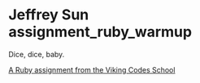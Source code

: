 Jeffrey Sun
assignment_ruby_warmup
======================

Dice, dice, baby.

[A Ruby assignment from the Viking Codes School](http://www.vikingcodeschool.com)
